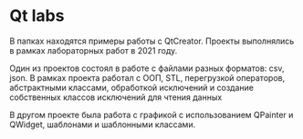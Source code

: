 # Qt labs
В папках находятся примеры работы с QtCreator. Проекты выполнялись в рамках лабораторных работ в 2021 году.

Один из проектов состоял в работе с файлами разных форматов: csv, json. В рамках проекта работал с ООП, STL, перегрузкой операторов, абстрактными классами, обработкой исключений и создание собственных классов исключений для чтения данных

В другом проекте была работа с графикой с использованием QPainter и QWidget, шаблонами и шаблонными классами.
